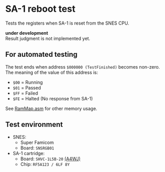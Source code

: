 # SA-1 reboot test  

Tests the registers when SA-1 is reset from the SNES CPU.  

**under development**  
Result judgment is not implemented yet.  


## For automated testing  

The test ends when address `$000000 (TestFinished)` becomes non-zero.  
The meaning of the value of this address is:  

* `$00` = Running  
* `$01` = Passed  
* `$FF` = Failed  
* `$FE` = Halted (No response from SA-1)  

See [RamMap.asm](RamMap.asm) for other memory usage.  

## Test environment  

* SNES:  
  * Super Famicom  
  * Board: `SNSRGB01`  
* SA-1 cartridge:  
  * Board: `SHVC-1L5B-20` [(A4WJ)](https://absindx.github.io/ZpIndIndY/Articles/SnesSA1Cartridge/)  
  * Chip: `RF5A123 / 6LF 8Y`  


